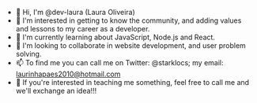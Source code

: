 - 👋 Hi, I'm @dev-laura (Laura Oliveira)
- 👀 I'm interested in getting to know the community, and adding values and lessons to my career as a developer.
- 🌱 I'm currently learning about JavaScript, Node.js and React.
- 💞️ I'm looking to collaborate in website development, and user problem solving.
- 📫 To find me you can call me on Twitter: @starklocs; my email: laurinhapaes2010@hotmail.com
- 🦊 If you're interested in teaching me something, feel free to call me and we'll exchange an idea!!!

<!---
dev-laura/dev-laura is a ✨ special ✨ repository because its `README.md` (this file) appears on your GitHub profile.
You can click the Preview link to take a look at your changes.
--->
